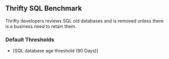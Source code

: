 ## Thrifty SQL Benchmark

Thrifty developers reviews SQL old databases and is removed unless there is a business need to retain them.

### Default Thresholds

- [SQL database age threshold (90 Days)]